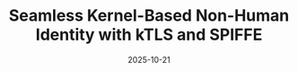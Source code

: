 ---
title: "Seamless Kernel-Based Non-Human Identity with kTLS and SPIFFE"
date: 2025-10-21
externalLink: https://riptides.io/blog-post/seamless-kernel-based-non-human-identity-with-ktls-and-spiffe
---